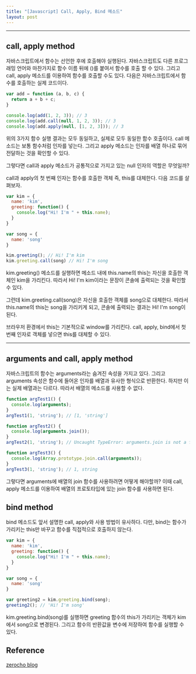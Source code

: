 ```yaml
---
title: "[Javascript] Call, Apply, Bind 메소드"
layout: post
---
```



---
## call, apply method
자바스크립트에서 함수는 선언한 후에 호출해야 실행된다. 자바스크립트도 다른 프로그래밍 언어와 마찬가지로 함수 이름 뒤에 ()를 붙여서 함수를 호출 할 수 있다. 그리고 call, apply 메소드를 이용하여 함수를 호출할 수도 있다. 다음은 자바스크립트에서 함수를 호출하는 실제 코드이다.

```javascript
var add = function (a, b, c) {
  return a + b + c;
}

console.log(add(1, 2, 3)); // 3
console.log(add.call(null, 1, 2, 3)); // 3
console.log(add.apply(null, [1, 2, 3])); // 3
```

위의 3가지 함수 실행 결과는 모두 동일하고, 실제로 모두 동일한 함수 호출이다. call 메소드는 보통 함수처럼 인자를 넣는다. 그리고 apply 메소드는 인자를 배열 하나로 묶어 전달하는 것을 확인할 수 있다.

그렇다면 call과 apply 메소드가 공통적으로 가지고 있는 null 인자의 역할은 무엇일까?

call과 apply의 첫 번째 인자는 함수를 호출한 객체 즉, this를 대체한다. 다음 코드를 살펴보자.

```javascript
var kim = {
  name: 'kim',
  greeting: function() {
    console.log("Hi! I'm " + this.name);
  }
}

var song = {
  name: 'song'
}

kim.greeting(); // Hi! I'm kim
kim.greeting.call(song) // Hi! I'm song
```

kim.greeting() 메소드를 실행하면 메소드 내에 this.name의 this는 자신을 호출한 객체인 kim을 가리킨다. 따라서 Hi! I'm kim이라는 문장이 콘솔에 출력되는 것을 확인할 수 있다.

그런데 kim.greeting.call(song)은 자신을 호출한 객체를 song으로 대체한다. 따라서 this.name의 this는 song을 가리키게 되고, 콘솔에 출력되는 결과는 Hi! I'm song이 된다.

브라우저 환경에서 this는 기본적으로 window를 가리킨다. call, apply, bind에서 첫 번째 인자로 객체를 넣으면 this를 대체할 수 있다.


---
## arguments and call, apply method
자바스크립트의 함수는 arguments라는 숨겨진 속성을 가지고 있다. 그리고 arguments 속성은 함수에 들어온 인자를 배열과 유사한 형식으로 반환한다. 하지만 이는 실제 배열과는 다르다. 따라서 배열의 메소드를 사용할 수 없다.

```javascript
function argTest1() {
  console.log(arguments);
}
argTest1(1, 'string'); // [1, 'string']

function argTest2() {
  console.log(arguments.join());
}
argTest2(1, 'string'); // Uncaught TypeError: arguments.join is not a function

function argTest3() {
  console.log(Array.prototype.join.call(arguments));
}
argTest3(1, 'string'); // 1, string
```

그렇다면 arguments에 배열의 join 함수를 사용하려면 어떻게 해야할까? 이때 call, apply 메소드를 이용하여 배열의 프로토타입에 있는 join 함수를 사용하면 된다.

## bind method
bind 메소드도 앞서 설명한 call, apply와 사용 방법이 유사하다. 다만, bind는 함수가 가리키는 this만 바꾸고 함수를 직접적으로 호출하지 않는다.

```javascript
var kim = {
  name: 'kim',
  greeting: function() {
    console.log("Hi! I'm " + this.name);
  }
}

var song = {
  name: 'song'
}

var greeting2 = kim.greeting.bind(song);
greeting2(); // 'Hi! I'm song'
```
kim.greeting.bind(song)를 실행하면 greeting 함수의 this가 가리키는 객체가 kim에서 song으로 변경된다.
그리고 함수의 반환값을 변수에 저장하여 함수를 실행할 수 있다.

## Reference
[zerocho blog](https://www.zerocho.com/category/JavaScript/post/57433645a48729787807c3fd)